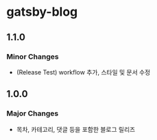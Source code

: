 # gatsby-blog

## 1.1.0

### Minor Changes

- (Release Test) workflow 추가, 스타일 및 문서 수정

## 1.0.0

### Major Changes

- 목차, 카테고리, 댓글 등을 포함한 블로그 릴리즈
